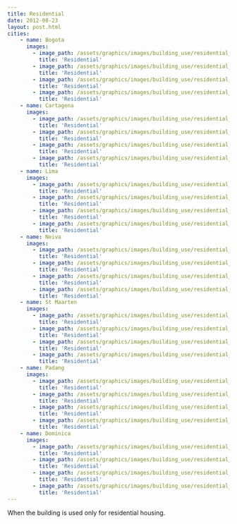 ```yaml
---
title: Residential
date: 2012-08-23
layout: post.html
cities:
    - name: Bogota
      images:
        - image_path: /assets/graphics/images/building_use/residential_bogota_01.jpg
          title: 'Residential'
        - image_path: /assets/graphics/images/building_use/residential_bogota_02.jpg
          title: 'Residential'
        - image_path: /assets/graphics/images/building_use/residential_bogota_03.jpg
          title: 'Residential'
        - image_path: /assets/graphics/images/building_use/residential_bogota_04.jpg
          title: 'Residential'
    - name: Cartagena
      images:
        - image_path: /assets/graphics/images/building_use/residential_cartagena_01.jpg
          title: 'Residential'
        - image_path: /assets/graphics/images/building_use/residential_cartagena_02.jpg
          title: 'Residential'
        - image_path: /assets/graphics/images/building_use/residential_cartagena_03.jpg
          title: 'Residential'
        - image_path: /assets/graphics/images/building_use/residential_cartagena_04.jpg
          title: 'Residential'
    - name: Lima
      images:
        - image_path: /assets/graphics/images/building_use/residential_lima_01.jpg
          title: 'Residential'
        - image_path: /assets/graphics/images/building_use/residential_lima_02.jpg
          title: 'Residential'
        - image_path: /assets/graphics/images/building_use/residential_lima_03.jpg
          title: 'Residential'
        - image_path: /assets/graphics/images/building_use/residential_lima_04.jpg
          title: 'Residential'
    - name: Neiva
      images:
        - image_path: /assets/graphics/images/building_use/residential_neiva_01.jpg
          title: 'Residential'
        - image_path: /assets/graphics/images/building_use/residential_neiva_02.jpg
          title: 'Residential'
        - image_path: /assets/graphics/images/building_use/residential_neiva_03.jpg
          title: 'Residential'
        - image_path: /assets/graphics/images/building_use/residential_neiva_04.jpg
          title: 'Residential'
    - name: St Maarten
      images:
        - image_path: /assets/graphics/images/building_use/residential_st_maarten_01.jpg
          title: 'Residential'
        - image_path: /assets/graphics/images/building_use/residential_st_maarten_02.jpg
          title: 'Residential'
        - image_path: /assets/graphics/images/building_use/residential_st_maarten_03.jpg
          title: 'Residential'
        - image_path: /assets/graphics/images/building_use/residential_st_maarten_04.jpg
          title: 'Residential'
    - name: Padang
      images:
        - image_path: /assets/graphics/images/building_use/residential_padang_01.jpg
          title: 'Residential'
        - image_path: /assets/graphics/images/building_use/residential_padang_02.jpg
          title: 'Residential'
        - image_path: /assets/graphics/images/building_use/residential_padang_03.jpg
          title: 'Residential'
        - image_path: /assets/graphics/images/building_use/residential_padang_04.jpg
          title: 'Residential'       
    - name: Dominica
      images:
        - image_path: /assets/graphics/images/building_use/residential_dominica_01.jpg
          title: 'Residential'
        - image_path: /assets/graphics/images/building_use/residential_dominica_02.jpg
          title: 'Residential'
        - image_path: /assets/graphics/images/building_use/residential_dominica_03.jpg
          title: 'Residential'
        - image_path: /assets/graphics/images/building_use/residential_dominica_04.jpg
          title: 'Residential'                  
---
```

When the building is used only for residential housing.